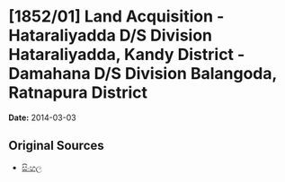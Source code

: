 # [1852/01] Land Acquisition - Hataraliyadda D/S Division Hataraliyadda, Kandy District - Damahana D/S Division Balangoda, Ratnapura District

**Date:** 2014-03-03

## Original Sources

- [සිංහල](https://documents.gov.lk/view/extra-gazettes/2014/3/1852-01_S.pdf)
